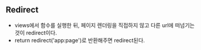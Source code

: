 ## Redirect

- views에서 함수를 실행한 뒤, 페이지 렌더링을 직접하지 않고 다른 url에 떠넘기는 것이 redirect이다.
- return redirect('app:page')로 반환해주면 redirect된다.
